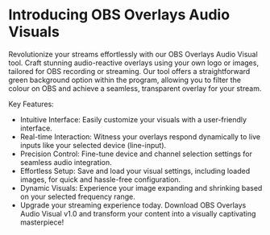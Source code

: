 # Introducing OBS Overlays Audio Visuals

Revolutionize your streams effortlessly with our OBS Overlays Audio Visual tool. Craft stunning audio-reactive overlays using your own logo or images, tailored for OBS recording or streaming. Our tool offers a straightforward green background option within the program, allowing you to filter the colour on OBS and achieve a seamless, transparent overlay for your stream.

Key Features:

* Intuitive Interface: Easily customize your visuals with a user-friendly interface.
* Real-time Interaction: Witness your overlays respond dynamically to live inputs like your selected device (line-input).
* Precision Control: Fine-tune device and channel selection settings for seamless audio integration.
* Effortless Setup: Save and load your visual settings, including loaded images, for quick and hassle-free configuration.
* Dynamic Visuals: Experience your image expanding and shrinking based on your selected frequency range.
* Upgrade your streaming experience today. Download OBS Overlays Audio Visual v1.0 and transform your content into a visually captivating masterpiece!
